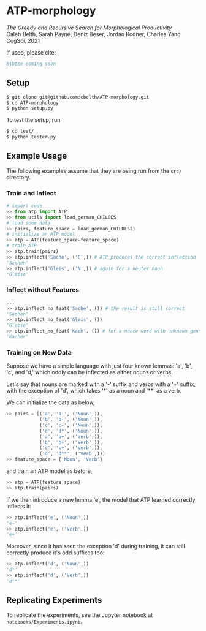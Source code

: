 # ATP-morphology

_The Greedy and Recursive Search for Morphological Productivity_<br>
Caleb Belth, Sarah Payne, Deniz Beser, Jordan Kodner, Charles Yang<br>
CogSci, 2021

If used, please cite:
```bibtex
bibtex coming soon
```

## Setup

```bash
$ git clone git@github.com:cbelth/ATP-morphology.git
$ cd ATP-morphology
$ python setup.py
```

To test the setup, run
```bash
$ cd test/
$ python tester.py
```

## Example Usage

The following examples assume that they are being run from the `src/` directory.

### Train and Inflect

```python
# import code
>> from atp import ATP
>> from utils import load_german_CHILDES
# load some data
>> pairs, feature_space = load_german_CHILDES()
# initialize an ATP model
>> atp = ATP(feature_space=feature_space)
# train ATP
>> atp.train(pairs)
>> atp.inflect('Sache', ('F',)) # ATP produces the correct inflection
'Sachen'
>> atp.inflect('Gleis', ('N',)) # again for a neuter noun
'Gleise'
```

### Inflect without Features

```python
...
>> atp.inflect_no_feat('Sache', ()) # the result is still correct
'Sachen'
>> atp.inflect_no_feat('Gleis', ())
'Gleise'
>> atp.inflect_no_feat('Kach', ()) # for a nonce word with unknown gender, ATP produces the -er suffix, as do a majority of humans
'Kacher'
```

### Training on New Data

Suppose we have a simple language with just four known lemmas: 'a', 'b', 'c', and 'd,' which oddly can be inflected as either nouns or verbs.

Let's say that nouns are marked with a '-' suffix and verbs with a '+' suffix, with the exception of 'd', which takes '*' as a noun and '**' as a verb.

We can initialize the data as below,

```python
>> pairs = [('a', 'a-', ('Noun',)), 
            ('b', 'b-', ('Noun',)), 
            ('c', 'c-', ('Noun',)),
            ('d', 'd*', ('Noun',)),
            ('a', 'a+', ('Verb',)),
            ('b', 'b+', ('Verb',)),
            ('c', 'c+', ('Verb',)),
            ('d', 'd**', ('Verb',))]
>> feature_space = {'Noun', 'Verb'}
```
and train an ATP model as before,
```python
>> atp = ATP(feature_space)
>> atp.train(pairs)
```
If we then introduce a new lemma 'e', the model that ATP learned correctly inflects it:
```python
>> atp.inflect('e', ('Noun',))
'e-'
>> atp.inflect('e', ('Verb',))
'e+'
```

Moreover, since it has seen the exception 'd' during training, it can still correctly produce it's odd suffixes too:
```python
>> atp.inflect('d', ('Noun',))
'd*'
>> atp.inflect('d', ('Verb',))
'd**'
```

## Replicating Experiments

To replicate the experiments, see the Jupyter notebook at `notebooks/Experiments.ipynb`.